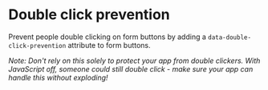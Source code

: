 # Double click prevention

Prevent people double clicking on form buttons by adding a `data-double-click-prevention` attribute to form buttons.

_Note: Don't rely on this solely to protect your app from double clickers. With JavaScript off, someone could still double click - make sure your app can handle this without exploding!_
